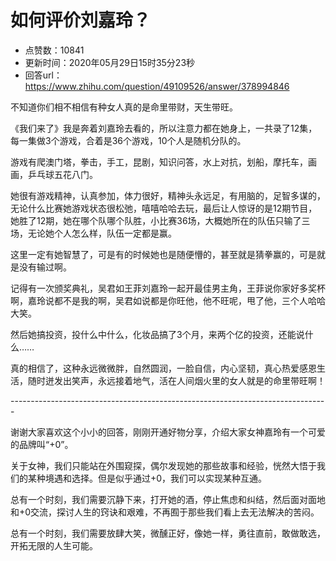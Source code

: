 # 如何评价刘嘉玲？
- 点赞数：10841
- 更新时间：2020年05月29日15时35分23秒
- 回答url：https://www.zhihu.com/question/49109526/answer/378994846
<body>
 <p data-pid="ranWnAhi">不知道你们相不相信有种女人真的是命里带财，天生带旺。</p>
 <p data-pid="dSc3ulO1">《我们来了》我是奔着刘嘉玲去看的，所以注意力都在她身上，一共录了12集，每一集做3个游戏，合着是36个游戏，10个人是随机分队的。</p>
 <p data-pid="UsfZNlI-">游戏有爬澳门塔，拳击，手工，昆剧，知识问答，水上对抗，划船，摩托车，画画，乒乓球五花八门。</p>
 <p data-pid="IwUdeE46">她很有游戏精神，认真参加，体力很好，精神头永远足，有用脑的，足智多谋的，无论什么比赛她游戏状态很松弛，嘻嘻哈哈去玩，最后让人惊讶的是12期节目，她胜了12期，她在哪个队哪个队胜，小比赛36场，大概她所在的队伍只输了三场，无论她个人怎么样，队伍一定都是赢。</p>
 <p data-pid="60QhNjjH">这里一定有她智慧了，可是有的时候她也是随便懵的，甚至就是猜拳赢的，可是就是没有输过啊。</p>
 <p data-pid="nt-egc6o">记得有一次颁奖典礼，吴君如王菲刘嘉玲一起开最佳男主角，王菲说你家好多奖杯啊，嘉玲说都不是我的啊，吴君如说都是你旺他，他不旺呢，甩了他，三个人哈哈大笑。</p>
 <p data-pid="X1QrnT-m">然后她搞投资，投什么中什么，化妆品搞了3个月，来两个亿的投资，还能说什么……</p>
 <p data-pid="INDQMw3g">真的相信了，这种永远微微胖，自然圆润，一脸自信，内心坚韧，真心热爱感恩生活，随时迸发出笑声，永远接着地气，活在人间烟火里的女人就是的命里带旺啊！</p>
 <p data-pid="ZnVwLwOt">-------------------------------------------------------------------------------</p>
 <p data-pid="kr0-MGES">谢谢大家喜欢这个小小的回答，刚刚开通好物分享，介绍大家女神嘉玲有一个可爱的品牌叫“+0”。</p>
 <p data-pid="lPVf6AFR">关于女神，我们只能站在外围窥探，偶尔发现她的那些故事和经验，恍然大悟于我们的某种境遇和选择。但是似乎通过+0，我们可以实现某种互通。</p>
 <p data-pid="5zZJjKCQ">总有一个时刻，我们需要沉静下来，打开她的酒，停止焦虑和纠结，然后面对面地和+0交流，探讨人生的窍诀和艰难，不再囿于那些我们看上去无法解决的苦闷。</p>
 <p data-pid="UCIT3PzJ">总有一个时刻，我们需要放肆大笑，微醺正好，像她一样，勇往直前，敢做敢选，开拓无限的人生可能。</p><a data-draft-node="block" data-draft-type="mcn-link-card" data-mcn-id="1249723090122231808"></a>
 <p></p>
</body>